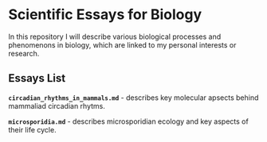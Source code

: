 # Scientific Essays for Biology

In this repository I will describe various biological processes and phenomenons in biology, which are linked to my personal interests or research.

## Essays List

**`circadian_rhythms_in_mammals.md`** - describes key molecular apsects behind mammaliad circadian rhytms.

**`microsporidia.md`** - describes microsporidian ecology and key aspects of their life cycle.
